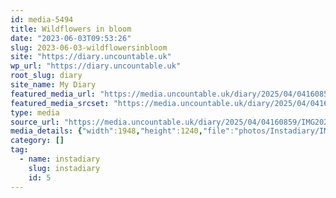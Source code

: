 ```yaml
---
id: media-5494
title: Wildflowers in bloom
date: "2023-06-03T09:53:26"
slug: 2023-06-03-wildflowersinbloom
site: "https://diary.uncountable.uk"
wp_url: "https://diary.uncountable.uk"
root_slug: diary
site_name: My Diary
featured_media_url: "https://media.uncountable.uk/diary/2025/04/04160859/IMG20230603105326-edited.webp"
featured_media_srcset: "https://media.uncountable.uk/diary/2025/04/04160859/IMG20230603105326-edited-300x191.webp 300w, https://media.uncountable.uk/diary/2025/04/04160859/IMG20230603105326-edited-1024x652.webp 1024w, https://media.uncountable.uk/diary/2025/04/04160859/IMG20230603105326-edited-150x150.webp 150w, https://media.uncountable.uk/diary/2025/04/04160859/IMG20230603105326-edited-640x407.webp 640w, https://media.uncountable.uk/diary/2025/04/04160859/IMG20230603105326-edited.webp 1948w"
type: media
source_url: "https://media.uncountable.uk/diary/2025/04/04160859/IMG20230603105326-edited.webp"
media_details: {"width":1948,"height":1240,"file":"photos/Instadiary/IMG20230603105326-edited.webp","filesize":188780,"sizes":{"medium":{"file":"IMG20230603105326-edited-300x191.webp","width":300,"height":191,"filesize":24918,"mime_type":"image/webp","source_url":"https://media.uncountable.uk/diary/2025/04/04160859/IMG20230603105326-edited-300x191.webp"},"large":{"file":"IMG20230603105326-edited-1024x652.webp","width":1024,"height":652,"filesize":176586,"mime_type":"image/webp","source_url":"https://media.uncountable.uk/diary/2025/04/04160859/IMG20230603105326-edited-1024x652.webp"},"thumbnail":{"file":"IMG20230603105326-edited-150x150.webp","width":150,"height":150,"filesize":10614,"mime_type":"image/webp","source_url":"https://media.uncountable.uk/diary/2025/04/04160859/IMG20230603105326-edited-150x150.webp"},"mobwidth":{"file":"IMG20230603105326-edited-640x407.webp","width":640,"height":407,"filesize":91852,"mime_type":"image/webp","source_url":"https://media.uncountable.uk/diary/2025/04/04160859/IMG20230603105326-edited-640x407.webp"},"full":{"file":"IMG20230603105326-edited.webp","width":1948,"height":1240,"mime_type":"image/webp","source_url":"https://media.uncountable.uk/diary/2025/04/04160859/IMG20230603105326-edited.webp"}},"image_meta":{"aperture":"0","credit":"","camera":"","caption":"","created_timestamp":"0","copyright":"","focal_length":"0","iso":"0","shutter_speed":"0","title":"","orientation":"0","keywords":[]}}
category: []
tag:
  - name: instadiary
    slug: instadiary
    id: 5
---
```


